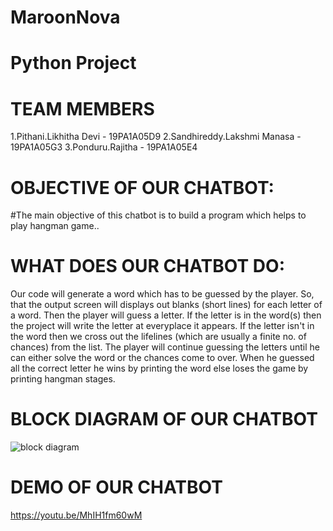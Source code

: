 # MaroonNova
# Python Project

# TEAM MEMBERS

1.Pithani.Likhitha Devi - 19PA1A05D9
2.Sandhireddy.Lakshmi Manasa - 19PA1A05G3
3.Ponduru.Rajitha - 19PA1A05E4

# OBJECTIVE OF OUR CHATBOT:

#The main objective of this chatbot is to build a program which helps to play hangman game..

# WHAT DOES OUR CHATBOT DO:

Our code will generate a word which has to be guessed by the player. So, that the output screen will displays out blanks (short lines) for each letter of a word. Then the player will guess a letter. If the letter is in the word(s) then the project will write the letter at everyplace it appears. If the letter isn't in the word then we cross out the lifelines (which are usually a finite no. of chances) from the list. The player will continue guessing the letters until he can either solve the word or the chances come to over. When he guessed all the correct letter he wins by printing the word else loses the game by printing hangman stages.

# BLOCK DIAGRAM OF OUR CHATBOT

![block diagram](https://raw.githubusercontent.com/Rajitha-19/MaroonNova/main/WhatsApp%20Image%202020-10-18%20at%2011.10.50%20AM.jpeg)

# DEMO OF OUR CHATBOT

https://youtu.be/MhIH1fm60wM


